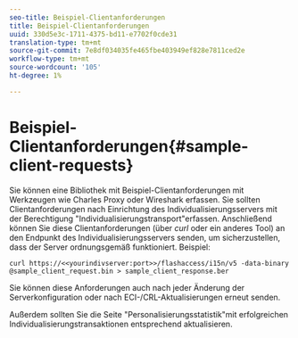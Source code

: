 ```yaml
---
seo-title: Beispiel-Clientanforderungen
title: Beispiel-Clientanforderungen
uuid: 330d5e3c-1711-4375-bd11-e7702f0cde31
translation-type: tm+mt
source-git-commit: 7e8df034035fe465fbe403949ef828e7811ced2e
workflow-type: tm+mt
source-wordcount: '105'
ht-degree: 1%

---
```



# Beispiel-Clientanforderungen{#sample-client-requests}

Sie können eine Bibliothek mit Beispiel-Clientanforderungen mit Werkzeugen wie Charles Proxy oder Wireshark erfassen. Sie sollten Clientanforderungen nach Einrichtung des Individualisierungsservers mit der Berechtigung &quot;Individualisierungstransport&quot;erfassen. Anschließend können Sie diese Clientanforderungen (über *curl* oder ein anderes Tool) an den Endpunkt des Individualisierungsservers senden, um sicherzustellen, dass der Server ordnungsgemäß funktioniert. Beispiel:

```
curl https://<<yourindivserver:port>>/flashaccess/i15n/v5 -­data-binary  
@sample_client_request.bin > sample_client_response.ber
```

Sie können diese Anforderungen auch nach jeder Änderung der Serverkonfiguration oder nach ECI-/CRL-Aktualisierungen erneut senden.

Außerdem sollten Sie die Seite &quot;Personalisierungsstatistik&quot;mit erfolgreichen Individualisierungstransaktionen entsprechend aktualisieren.
